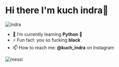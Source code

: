 # Hi there I'm kuch indra👋

![indra](images/)

<!--
**indra-bit/indra-bit** is a ✨ _special_ ✨ repository because its `README.md` (this file) appears on your GitHub profile.

Here are some ideas to get you started:

- 🔭 I’m currently working on ...
- 🌱 I’m currently learning ...
- 👯 I’m looking to collaborate on ...
- 🤔 I’m looking for help with ...
- 💬 Ask me about ...
- 📫 How to reach me: ...
- 😄 Pronouns: ...
- ⚡ Fun fact: ...
-->
- 🌱 I’m currently learning **Python** 🐍
- ⚡ Fun fact: you so fucking **black**
- 📫 How to reach me: **@kuch_indra** on Instagram


![messi](https://media4.giphy.com/media/v1.Y2lkPTc5MGI3NjExdnliNTJyc2o5YTBtc2t2bWg5ZGVxYmFmajB0MGh3dWdrZTh6MnlqdSZlcD12MV9pbnRlcm5hbF9naWZfYnlfaWQmY3Q9Zw/TjAcxImn74uoDYVxFl/giphy.gif)
